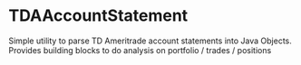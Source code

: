 # TDAAccountStatement
Simple utility to parse TD Ameritrade account statements into Java Objects.  Provides building blocks to do analysis on portfolio / trades / positions
